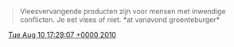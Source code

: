 > Vleesvervangende producten zijn voor mensen met inwendige conflicten\. Je eet vlees of niet\. \*at vanavond groenteburger\*

<img src="../../media/tweet.ico" width="12" /> [Tue Aug 10 17:29:07 +0000 2010](https://twitter.com/DromerDenker/status/20811774926)